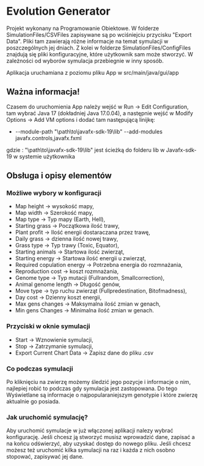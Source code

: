 # Evolution Generator

Projekt wykonany na Programowanie Obiektowe. W folderze SimulationFiles/CSVFiles zapisywane są po wciśniejciu przycisku "Export Data". Pliki tam zawierają różne informacje na temat symulacji w poszczególnych jej dniach. 
Z kolei w folderze SimulationFiles/ConfigFiles znajdują się pliki konfiguracyjne, które użytkownik sam może stworzyć. W zależności od wyborów symulacja przebiegnie w inny sposób. 

Aplikacja uruchamiana z poziomu pliku App w src/main/java/gui/app

## Ważna informacja!
Czasem do uruchomienia App należy wejść w Run -> Edit Configuration, tam wybrać Java 17 (dokładniej Java 17.0.04), a  następnie wejść w Modify Options -> Add VM options i dodać tam następującą linijkę: 
* --module-path "\path\to\javafx-sdk-19\lib" --add-modules javafx.controls,javafx.fxml

gdzie : "\path\to\javafx-sdk-19\lib" jest ścieżką do folderu lib w Javafx-sdk-19 w systemie użytkownika

## Obsługa i opisy elementów

###  Możliwe wybory w konfiguracji 

* Map height -> wysokość mapy,
* Map width -> Szerokość mapy,
* Map type -> Typ mapy (Earth, Hell),
* Starting grass -> Początkowa ilość trawy,
* Plant profit -> Ilość energii dostaraczana przez trawę,
* Daily grass -> dzienna ilość nowej trawy,
* Grass type -> Typ trawy (Toxic, Equator),
* Starting animals -> Startowa ilość zwierząt,
* Starting energy -> Startowa ilość energii u zwierząt,
* Required copulation energy -> Potrzebna energia do rozmnażania,
* Reproduction cost -> koszt rozmnażania,
* Genome type -> Typ mutacji (Fullrandom, Smallcorrection),
* Animal genome length -> Długość genów,
* Move type -> typ ruchu zwierząt (Fullpredestination, Bitofmadness),
* Day cost -> Dzienny koszt energii,
* Max gens changes -> Maksymalna ilość zmian w genach,
* Min gens Changes -> Minimalna ilość zmian w genach.


### Przyciski w oknie symulacji

* Start -> Wznowienie symulacji,
* Stop -> Zatrzymanie symulacji,
* Export Current Chart Data -> Zapisz dane do pliku .csv

### Co podczas symulacji

Po kliknięciu na zwierzę możemy śledzić jego pozycje i informacje o nim, najlepiej robić to podczas gdy symulacja jest zastopowana. Do tego Wyświetlane są informacje o najpopularaniejszym genotypie i które zwierzę aktualnie go posiada.

### Jak uruchomić symulację?

Aby uruchomić symulacje w już włączonej aplikacji nalezy wybrać konfigurację. Jeśli chcesz ją stworzyć musisz wprowadzić dane, zapisać a na końcu odświerzyć, aby
uzyskać dostęp do nowego pliku. Jeśli chcesz możesz też uruchomić kilka symulacji na raz i każda z nich osobno stopować, zapisywać jej dane.


